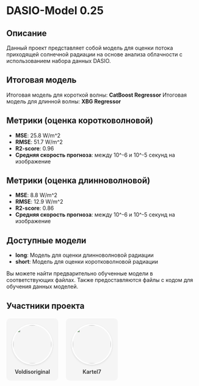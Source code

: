 # DASIO-Model 0.25

## Описание
Данный проект представляет собой модель для оценки потока приходящей солнечной радиации на основе анализа облачности с использованием набора данных DASIO.

## Итоговая модель
Итоговая модель для короткой волны: **CatBoost Regressor**
Итоговая модель для длинной волны: **XBG Regressor**
## Метрики (оценка коротковолновой)
- **MSE**: 25.8 W/m^2
- **RMSE**: 51.7 W/m^2
- **R2-score**: 0.96
- **Средняя скорость прогноза**: между 10^-6 и 10^-5 секунд на изображение

## Метрики (оценка длинноволновой)
- **MSE**: 8.8 W/m^2
- **RMSE**: 12.9 W/m^2
- **R2-score**: 0.86
- **Средняя скорость прогноза**: между 10^-6 и 10^-5 секунд на изображение

## Доступные модели
- **long**: Модель для оценки длинноволновой радиации
- **short**: Модель для оценки коротковолновой радиации

Вы можете найти предварительно обученные модели в соответствующих файлах. Также предоставляются файлы с кодом для обучения данных моделей.

## Участники проекта

<div style="display: flex; flex-wrap: wrap; gap: 20px; align-items: center; margin-top: 20px;">

  <div style="text-align: center; padding: 15px; background: #f5f5f5; border-radius: 10px; transition: transform 0.3s;">
    <a href="https://github.com/voldisoriginal" style="text-decoration: none; color: #333;">
      <img src="https://avatars.githubusercontent.com/u/159686633?v=4" width="100" style="border-radius: 50%; border: 3px solid #fff; box-shadow: 0 2px 5px rgba(0,0,0,0.1);">
      <br>
      <span style="display: block; margin-top: 10px; font-weight: 600;">Voldisoriginal</span>
    </a>
  </div>

  <div style="text-align: center; padding: 15px; background: #f5f5f5; border-radius: 10px; transition: transform 0.3s;">
    <a href="https://github.com/Kartel7" style="text-decoration: none; color: #333;">
      <img src="https://avatars.githubusercontent.com/u/39780240?v=4" width="100" style="border-radius: 50%; border: 3px solid #fff; box-shadow: 0 2px 5px rgba(0,0,0,0.1);">
      <br>
      <span style="display: block; margin-top: 10px; font-weight: 600;">Kartel7</span>
    </a>
  </div>

</div>